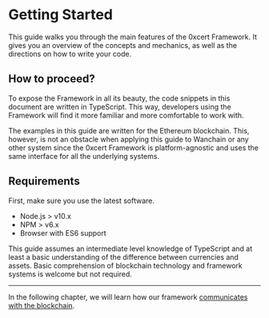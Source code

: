 # Getting Started

This guide walks you through the main features of the 0xcert Framework. It gives you an overview of the concepts and mechanics, as well as the directions on how to write your code.

## How to proceed?

To expose the Framework in all its beauty, the code snippets in this document are written in TypeScript. This way, developers using the Framework will find it more familiar and more comfortable to work with.

The examples in this guide are written for the Ethereum blockchain. This, however, is not an obstacle when applying this guide to Wanchain or any other system since the 0xcert Framework is platform-agnostic and uses the same interface for all the underlying systems.

## Requirements

First, make sure you use the latest software.

* Node.js > v10.x
* NPM > v6.x
* Browser with ES6 support

This guide assumes an intermediate level knowledge of TypeScript and at least a basic understanding of the difference between currencies and assets. Basic comprehension of blockchain technology and framework systems is welcome but not required.

---

In the following chapter, we will learn how our framework [communicates with the blockchain](/guide/communication.html).

